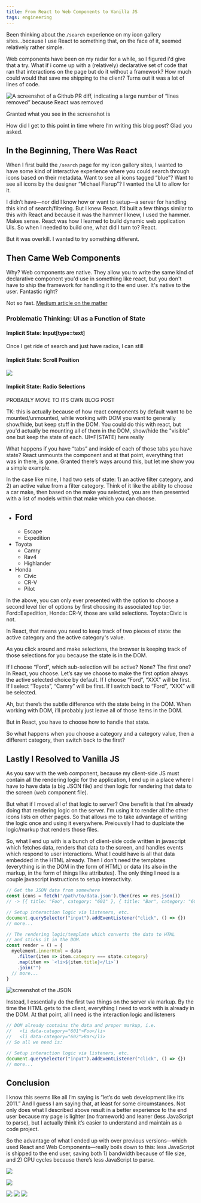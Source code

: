 ```yaml
---
title: From React to Web Components to Vanilla JS
tags: engineering
---
```


Been thinking about the `/search` experience on my icon gallery sites...because I use React to something that, on the face of it, seemed relatively rather simple. 


Web components have been on my radar for a while, so I figured i'd give that a try. What if i come up with a (relatively) declarative set of code that ran that interactions on the page but do it without a framework? How much could would that save me shipping to the client? Turns out it was a lot of lines of code. 

![A screenshot of a Github PR diff, indicating a large number of “lines removed” because React was removed](/images/2019/js-react-to-web-components-diff.png)

Granted what you see in the screenshot is 

How did I get to this point in time where I’m writing this blog post? Glad you asked.

## In the Beginning, There Was React

When I first build the `/search` page for my icon gallery sites, I wanted to have some kind of interactive experience where you could search through icons based on their metadata. Want to see all icons tagged “blue”? Want to see all icons by the designer “Michael Flarup”? I wanted the UI to allow for it.

I didn’t have—nor did I know how or want to setup—a server for handling this kind of search/filtering. But I knew React. I’d built a few things similar to this with React and because it was the hammer I knew, I used the hammer. Makes sense. React was how I learned to build dynamic web application UIs. So when I needed to build one, what did I turn to? React. 

But it was overkill. I wanted to try something different.

## Then Came Web Components

Why? Web components are native. They allow you to write the same kind of declarative component you'd use in something like react, but you don't have to ship the framework for handling it to the end user. It's native to the user. Fantastic right?

Not so fast. [Medium article on the matter]()

### Problematic Thinking: UI as a Function of State

#### Implicit State: Input[type=text]

Once I get ride of search and just have radios, I can still 

#### Implicit State: Scroll Position

![](/images/2019/js-lose-scroll-position.png)

#### Implicit State: Radio Selections

PROBABLY MOVE TO ITS OWN BLOG POST

TK: this is actually because of how react components by default want to be mounted/unmounted, while working with DOM you want to generally show/hide, but keep stuff in the DOM. You could do this with react, but you'd actually be mounting all of them in the DOM, show/hide the "visible" one but keep the state of each. UI=F(STATE) here really 

What happens if you have “tabs” and inside of each of those tabs you have state? React unmounts the component and at that point, everything that was in there, is gone. Granted there’s ways around this, but let me show you a simple example.

In the case like mine, I had two sets of state: 1) an active filter category, and 2) an active value from a filter category. Think of it like the ability to choose a car make, then based on the make you selected, you are then presented with a list of models within that make which you can choose.

- Ford 
  - 
  - Escape
  - Expedition
- Toyota
  - Camry
  - Rav4
  - Highlander
- Honda
  - Civic
  - CR-V
  - Pilot

In the above, you can only ever presented with the option to choose a second level tier of options by first choosing its associated top tier. Ford::Expedition, Honda::CR-V, those are valid selections. Toyota::Civic is not.

In React, that means you need to keep track of two pieces of state: the active category and the active category's value.

As you click around and make selections, the browser is keeping track of those selections for you because the state is in the DOM.

If I choose “Ford”, which sub-selection will be active? None? The first one? In React, you choose. Let’s say we choose to make the first option always the active selected choice by default. If I choose “Ford”, “XXX” will be first. If I select “Toyota”, “Camry” will be first. If I switch back to “Ford”, “XXX” will be selected.

Ah, but there’s the subtle difference with the state being in the DOM. When working with DOM, i’ll probably just leave all of those items in the DOM.

But in React, you have to choose how to handle that state. 

So what happens when you choose a category and a category value, then a different category, then switch back to the first?

## Lastly I Resolved to Vanilla JS

As you saw with the web component, because my client-side JS must contain all the rendering logic for the application, I end up in a place where I have to have data (a big JSON file) and then logic for rendering that data to the screen (web component file).

But what if I moved all of that logic to server? One benefit is that i'm already doing that rendering logic on the server. I'm using it to render all the other icons lists on other pages. So that allows me to take advantage of writing the logic once and using it everywhere. Preiouvsly I had to duplciate the logic/markup that renders those files.

So, what I end up with is a bunch of client-side code written in javascript which fetches data, renders that data to the screen, and handles events which respond to user interactions. What I could have is all that data embedded in the HTML already. Then I don't need the templates (everything is in the DOM in the form of HTML) or data (its also in the markup, in the form of things like attributes). The only thing I need is a couple javascript instructions to setup interactivity. 


```js
// Get the JSON data from somewhere
const icons = fetch('/path/to/data.json').then(res => res.json())
// -> [{ title: "Foo", category: "601" }, { title: "Bar", category: "602" }];

// Setup interaction logic via listeners, etc.
document.querySelector("input").addEventListener("click", () => {})
// more...

// The rendering logic/template which converts the data to HTML
// and sticks it in the DOM.
const render = () = {
  myelement.innerHtml = data
    .filter(item => item.category === state.category)
    .map(item => `<li>${item.title}</li>`)
    .join("")
  // more...
}
```

![screenshot of the JSON ]()

Instead, I essentially do the first two things on the server via markup. By the time the HTML gets to the client, everything I need to work with is already in the DOM. At that point, all I need is the interaction logic and listeners

```js
// DOM already contains the data and proper markup, i.e.
//   <li data-category="601">Foo</li>
//   <li data-category="602">Bar</li>
// So all we need is:

// Setup interaction logic via listeners, etc.
document.querySelector("input").addEventListener("click", () => {})
// more...
```


## Conclusion

I know this seems like all I’m saying is “let’s do web development like it’s 2011.” And I guess I am saying that, at least for some circumstances. Not only does what I described above result in a better experience to the end user because my page is lighter (no framework) and leaner (less JavaScript to parse), but I actually think it’s easier to understand and maintain as a code project. 

So the advantage of what I ended up with over previous versions—which used React and Web Components—really boils down to this: less JavaScript is shipped to the end user, saving both 1) bandwidth because of file size, and 2) CPU cycles because there’s less JavaScript to parse.




![](/images/2019/js-data-in-html.png)

![](/images/2019/js-new-vs-old.jpg)

![](/images/2019/js-change-value-manually.gif)
![](/images/2019/js-change-value.gif)
![](/images/2019/js-web-component-attributes.jpg)





